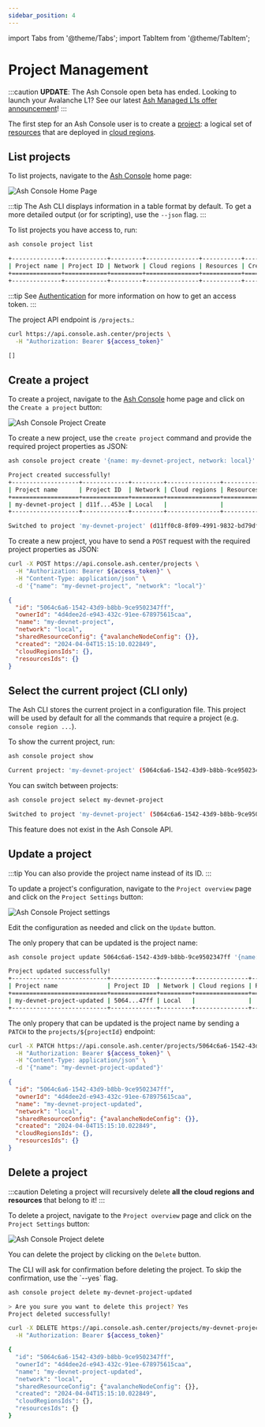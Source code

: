 ```yaml
---
sidebar_position: 4
---
```


import Tabs from '@theme/Tabs';
import TabItem from '@theme/TabItem';

# Project Management

:::caution
**UPDATE**: The Ash Console open beta has ended. Looking to launch your Avalanche L1? See our latest [Ash Managed L1s offer announcement](https://ashavax.hashnode.dev/announcing-ash-managed-l1s-and-avalanche-builder-credits)!
:::

The first step for an Ash Console user is to create a [project](/docs/console/glossary#project): a logical set of [resources](/docs/console/glossary#resource) that are deployed in [cloud regions](/docs/console/glossary#cloud-region).

## List projects

<Tabs groupId="ash-console-client">
  <TabItem value="ash-console" label="Using the Ash Console" default>

  To list projects, navigate to the [Ash Console](https://console.ash.center) home page:

  ![Ash Console Home Page](/img/ash-console-project-list.png)

  </TabItem>
  <TabItem value="ash-cli" label="Using the Ash CLI">

:::tip
The Ash CLI displays information in a table format by default. To get a more detailed output (or for scripting), use the `--json` flag.
:::

To list projects you have access to, run:

```bash title="Command"
ash console project list
```

```bash title="Output"
+--------------+------------+---------+---------------+-----------+------------+
| Project name | Project ID | Network | Cloud regions | Resources | Created at |
+==============+============+=========+===============+===========+============+
+--------------+------------+---------+---------------+-----------+------------+
```

  </TabItem>
  <TabItem value="ash-api" label="Using the Ash Console API">

:::tip
See [Authentication](/docs/console/reference/authentication?ash-console-auth-client=ash-api) for more information on how to get an access token.
:::

The project API endpoint is `/projects`.:

```bash title="Command"
curl https://api.console.ash.center/projects \
  -H "Authorization: Bearer ${access_token}"
```

```bash title="Output"
[]
```

  </TabItem>
</Tabs>

## Create a project

<Tabs groupId="ash-console-client">
  <TabItem value="ash-console" label="Using the Ash Console" default>

  To create a project, navigate to the [Ash Console](https://console.ash.center) home page and click on the `Create a project` button:

  ![Ash Console Project Create](/img/ash-console-fuji-project-create.png)

  </TabItem>
  <TabItem value="ash-cli" label="Using the Ash CLI">

To create a new project, use the `create project` command and provide the required project properties as JSON:

```bash title="Command"
ash console project create '{name: my-devnet-project, network: local}'
```

```bash title="Output"
Project created successfully!
+-------------------+-------------+---------+---------------+-----------+------------------+
| Project name      | Project ID  | Network | Cloud regions | Resources | Created at       |
+===================+=============+=========+===============+===========+==================+
| my-devnet-project | d11f...453e | Local   |               |           | 2024-04-04T15:04 |
+-------------------+-------------+---------+---------------+-----------+------------------+

Switched to project 'my-devnet-project' (d11ff0c8-8f09-4991-9832-bd79df9b453e)!
```

  </TabItem>
  <TabItem value="ash-api" label="Using the Ash Console API">

To create a new project, you have to send a `POST` request with the required project properties as JSON:

```bash title="Command"
curl -X POST https://api.console.ash.center/projects \
  -H "Authorization: Bearer ${access_token}" \
  -H "Content-Type: application/json" \
  -d '{"name": "my-devnet-project", "network": "local"}'
```

```json title="Output"
{
  "id": "5064c6a6-1542-43d9-b8bb-9ce9502347ff", 
  "ownerId": "4d4dee2d-e943-432c-91ee-678975615caa", 
  "name": "my-devnet-project", 
  "network": "local", 
  "sharedResourceConfig": {"avalancheNodeConfig": {}}, 
  "created": "2024-04-04T15:15:10.022849", 
  "cloudRegionsIds": {}, 
  "resourcesIds": {}
}
```

  </TabItem>
</Tabs>

## Select the current project (CLI only)

<Tabs groupId="ash-console-client">
  <TabItem value="ash-cli" label="Using the Ash CLI" default>

The Ash CLI stores the current project in a configuration file. This project will be used by default for all the commands that require a project (e.g. `console region ...`).

To show the current project, run:

```bash title="Command"
ash console project show
```

```bash title="Output"
Current project: 'my-devnet-project' (5064c6a6-1542-43d9-b8bb-9ce9502347ff)
```

You can switch between projects:

```bash title="Command"
ash console project select my-devnet-project
```

```bash title="Output"
Switched to project 'my-devnet-project' (5064c6a6-1542-43d9-b8bb-9ce9502347ff)!
```

  </TabItem>
  <TabItem value="ash-api" label="Using the Ash Console API">

This feature does not exist in the Ash Console API.

  </TabItem>
</Tabs>

## Update a project

:::tip
You can also provide the project name instead of its ID.
:::

<Tabs groupId="ash-console-client">
  <TabItem value="ash-console" label="Using the Ash Console" default>

  To update a project's configuration, navigate to the `Project overview` page and click on the `Project Settings` button:

  ![Ash Console Project settings](/img/ash-console-project-settings.png)

  Edit the configuration as needed and click on the `Update` button.

  </TabItem>
  <TabItem value="ash-cli" label="Using the Ash CLI">

The only propery that can be updated is the project name:

```bash title="Command"
ash console project update 5064c6a6-1542-43d9-b8bb-9ce9502347ff '{name: my-devnet-project-updated}'
```

```bash title="Output"
Project updated successfully!
+---------------------------+-------------+---------+---------------+-----------+------------------+
| Project name              | Project ID  | Network | Cloud regions | Resources | Created at       |
+===========================+=============+=========+===============+===========+==================+
| my-devnet-project-updated | 5064...47ff | Local   |               |           | 2024-04-04T15:15 |
+---------------------------+-------------+---------+---------------+-----------+------------------+
```

  </TabItem>
  <TabItem value="ash-api" label="Using the Ash Console API">

The only propery that can be updated is the project name by sending a `PATCH` to the `projects/${projectId}` endpoint:

```bash title="Command"
curl -X PATCH https://api.console.ash.center/projects/5064c6a6-1542-43d9-b8bb-9ce9502347ff \
  -H "Authorization: Bearer ${access_token}" \
  -H "Content-Type: application/json" \
  -d '{"name": "my-devnet-project-updated"}'
```

```json title="Output"
{
  "id": "5064c6a6-1542-43d9-b8bb-9ce9502347ff", 
  "ownerId": "4d4dee2d-e943-432c-91ee-678975615caa", 
  "name": "my-devnet-project-updated", 
  "network": "local", 
  "sharedResourceConfig": {"avalancheNodeConfig": {}}, 
  "created": "2024-04-04T15:15:10.022849", 
  "cloudRegionsIds": {}, 
  "resourcesIds": {}
}
```

  </TabItem>
</Tabs>

## Delete a project

:::caution
Deleting a project will recursively delete **all the cloud regions and resources** that belong to it!
:::

<Tabs groupId="ash-console-client">
  <TabItem value="ash-console" label="Using the Ash Console" default>

  To delete a project, navigate to the `Project overview` page and click on the `Project Settings` button:

  ![Ash Console Project delete](/img/ash-console-project-settings.png)

  You can delete the project by clicking on the `Delete` button.

  </TabItem>

  <TabItem value="ash-cli" label="Using the Ash CLI">
The CLI will ask for confirmation before deleting the project. To skip the confirmation, use the `--yes` flag.

```bash title="Command"
ash console project delete my-devnet-project-updated
```

```bash title="Output"
> Are you sure you want to delete this project? Yes
Project deleted successfully!
```

  </TabItem>
  <TabItem value="ash-api" label="Using the Ash Console API">

```bash title="Command"
curl -X DELETE https://api.console.ash.center/projects/my-devnet-project-updated \
  -H "Authorization: Bearer ${access_token}"
```

```bash title="Output"
{
  "id": "5064c6a6-1542-43d9-b8bb-9ce9502347ff", 
  "ownerId": "4d4dee2d-e943-432c-91ee-678975615caa", 
  "name": "my-devnet-project-updated", 
  "network": "local", 
  "sharedResourceConfig": {"avalancheNodeConfig": {}}, 
  "created": "2024-04-04T15:15:10.022849", 
  "cloudRegionsIds": {}, 
  "resourcesIds": {}
}
```

  </TabItem>
</Tabs>
